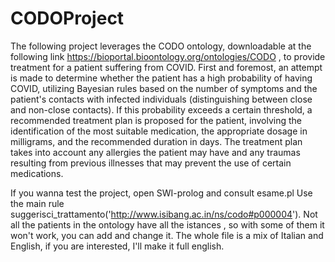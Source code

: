 # CODOProject
The following project leverages the CODO ontology, downloadable at the following link https://bioportal.bioontology.org/ontologies/CODO , to provide treatment for a patient suffering from COVID. First and foremost, an attempt is made to determine whether the patient has a high probability of having COVID, utilizing Bayesian rules based on the number of symptoms and the patient's contacts with infected individuals (distinguishing between close and non-close contacts). If this probability exceeds a certain threshold, a recommended treatment plan is proposed for the patient, involving the identification of the most suitable medication, the appropriate dosage in milligrams, and the recommended duration in days. The treatment plan takes into account any allergies the patient may have and any traumas resulting from previous illnesses that may prevent the use of certain medications.

If you wanna test the project, open SWI-prolog and consult esame.pl
Use the main rule suggerisci_trattamento('http://www.isibang.ac.in/ns/codo#p000004').
Not all the patients in the ontology have all the istances , so with some of them it won't work, you can add and change it. 
The whole file is a mix of Italian and English, if you are interested, I'll make it full english.
